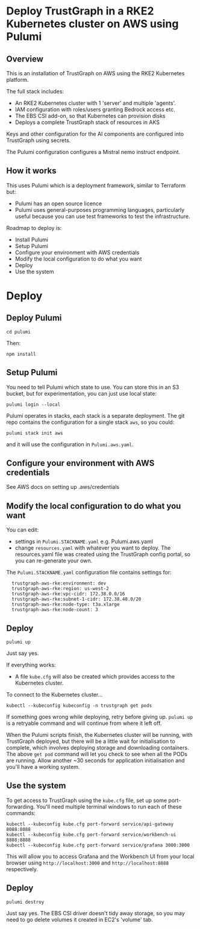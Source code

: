 
# Deploy TrustGraph in a RKE2 Kubernetes cluster on AWS using Pulumi

## Overview

This is an installation of TrustGraph on AWS using the RKE2 Kubernetes
platform.

The full stack includes:

- An RKE2 Kubernetes cluster with 1 'server' and multiple 'agents'.
- IAM configuration with roles/users granting Bedrock access etc.
- The EBS CSI add-on, so that Kubernetes can provision disks
- Deploys a complete TrustGraph stack of resources in AKS

Keys and other configuration for the AI components are configured into
TrustGraph using secrets.

The Pulumi configuration configures a Mistral nemo instruct endpoint.

## How it works

This uses Pulumi which is a deployment framework, similar to Terraform
but:
- Pulumi has an open source licence
- Pulumi uses general-purposes programming languages, particularly useful
  because you can use test frameworks to test the infrastructure.

Roadmap to deploy is:
- Install Pulumi
- Setup Pulumi
- Configure your environment with AWS credentials
- Modify the local configuration to do what you want
- Deploy
- Use the system

# Deploy

## Deploy Pulumi

```
cd pulumi
```

Then:

```
npm install
```

## Setup Pulumi

You need to tell Pulumi which state to use.  You can store this in an S3
bucket, but for experimentation, you can just use local state:

```
pulumi login --local
```

Pulumi operates in stacks, each stack is a separate deployment.  The
git repo contains the configuration for a single stack `aws`, so you
could:

```
pulumi stack init aws
```

and it will use the configuration in `Pulumi.aws.yaml`.

## Configure your environment with AWS credentials

See AWS docs on setting up .aws/credentials

## Modify the local configuration to do what you want

You can edit:
- settings in `Pulumi.STACKNAME.yaml` e.g. Pulumi.aws.yaml
- change `resources.yaml` with whatever you want to deploy.
  The resources.yaml file was created using the TrustGraph config portal,
  so you can re-generate your own.

The `Pulumi.STACKNAME.yaml` configuration file contains settings for:

```
  trustgraph-aws-rke:environment: dev
  trustgraph-aws-rke:region: us-west-2
  trustgraph-aws-rke:vpc-cidr: 172.38.0.0/16
  trustgraph-aws-rke:subnet-1-cidr: 172.38.48.0/20
  trustgraph-aws-rke:node-type: t3a.xlarge
  trustgraph-aws-rke:node-count: 3
```

## Deploy

```
pulumi up
```

Just say yes.

If everything works:
- A file `kube.cfg` will also be created which provides access
  to the Kubernetes cluster.

To connect to the Kubernetes cluster...

```
kubectl --kubeconfig kubeconfig -n trustgraph get pods
```

If something goes wrong while deploying, retry before giving up.
`pulumi up` is a retryable command and will continue from
where it left off.

When the Pulumi scripts finish, the Kubernetes cluster will be running,
with TrustGraph deployed, but there will be a little wait for initialisation
to complete, which involves deploying storage and downloading containers.
The above `get pod` command will let you check to see when all the PODs
are running.  Allow another ~30 seconds for application initialisation
and you'll have a working system.

## Use the system

To get access to TrustGraph using the `kube.cfg` file, set up some
port-forwarding.  You'll need multiple terminal windows to run each of
these commands:

```
kubectl --kubeconfig kube.cfg port-forward service/api-gateway 8088:8088
kubectl --kubeconfig kube.cfg port-forward service/workbench-ui 8888:8888
kubectl --kubeconfig kube.cfg port-forward service/grafana 3000:3000
```

This will allow you to access Grafana and the Workbench UI from your local
browser using `http://localhost:3000` and `http://localhost:8888`
respectively.


## Deploy

```
pulumi destroy
```

Just say yes.  The EBS CSI driver doesn't tidy away storage, so you may
need to go delete volumes it created in EC2's 'volume' tab.

